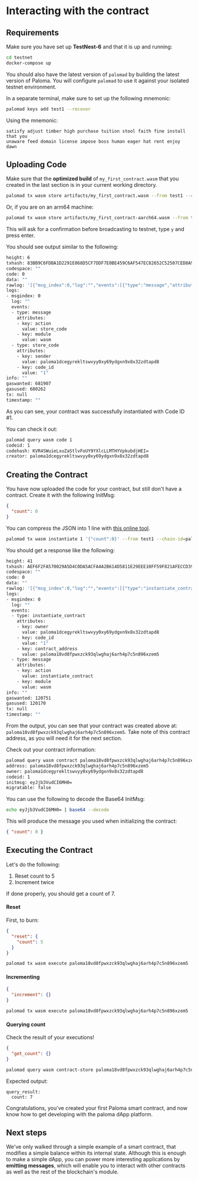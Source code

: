 # Interacting with the contract

## Requirements

Make sure you have set up **TestNest-6** and that it is up and running:

```sh
cd testnet
docker-compose up
```

You should also have the latest version of `palomad` by building the latest 
version of Paloma. You will configure `palomad` to use it against your isolated 
testnet environment.

In a separate terminal, make sure to set up the following mnemonic:

```sh
palomad keys add test1 --recover
```

Using the mnemonic:

```
satisfy adjust timber high purchase tuition stool faith fine install that you 
unaware feed domain license impose boss human eager hat rent enjoy dawn
```

## Uploading Code

Make sure that the **optimized build** of `my_first_contract.wasm` that you created in 
the last section is in your current working directory.

```sh
palomad tx wasm store artifacts/my_first_contract.wasm --from test1 --chain-id=paloma-testnet-10 --gas=auto --fees=100000ugrain --broadcast-mode=block
```
Or, if you are on an arm64 machine:

```sh
palomad tx wasm store artifacts/my_first_contract-aarch64.wasm --from test1 --chain-id=paloma-testnet-10 --gas=auto --fees=100000ugrain --broadcast-mode=block
```

This will ask for a confirmation before broadcasting to testnet, type `y` and press enter.

You should see output similar to the following:

```sh
height: 6
txhash: 83BB9C6FDBA1D2291E068D5CF7DDF7E0BE459C6AF547EC82652C52507CED8A9F
codespace: ""
code: 0
data: ""
rawlog: '[{"msg_index":0,"log":"","events":[{"type":"message","attributes":[{"key":"action","value":"store_code"},{"key":"module","value":"wasm"}]},{"type":"store_code","attributes":[{"key":"sender","value":"paloma1dcegyrekltswvyy0xy69ydgxn9x8x32zdtapd8"},{"key":"code_id","value":"1"}]}]}]'
logs:
- msgindex: 0
  log: ""
  events:
  - type: message
    attributes:
    - key: action
      value: store_code
    - key: module
      value: wasm
  - type: store_code
    attributes:
    - key: sender
      value: paloma1dcegyrekltswvyy0xy69ydgxn9x8x32zdtapd8
    - key: code_id
      value: "1"
info: ""
gaswanted: 681907
gasused: 680262
tx: null
timestamp: ""
```

As you can see, your contract was successfully instantiated with Code ID #1.

You can check it out:

```sh
palomad query wasm code 1
codeid: 1
codehash: KVR4SWuieLxuZaStlvFoUY9YXlcLLMTHYVpkubdjHEI=
creator: paloma1dcegyrekltswvyy0xy69ydgxn9x8x32zdtapd8
```

## Creating the Contract

You have now uploaded the code for your contract, but still don't have a contract. 
Create it with the following InitMsg:

```json
{
  "count": 0
}
```

You can compress the JSON into 1 line with [this online tool](https://goonlinetools.com/json-minifier/).

```sh
palomad tx wasm instantiate 1 '{"count":0}' --from test1 --chain-id=paloma-testnet-10 --fees=10000ugrain --gas=auto --broadcast-mode=block
```

You should get a response like the following:

```sh
height: 41
txhash: AEF6F2FA570029A5D4C0DA5ACFA4A2B614D5811E29EEE10FF59F821AFECCD399
codespace: ""
code: 0
data: ""
rawlog: '[{"msg_index":0,"log":"","events":[{"type":"instantiate_contract","attributes":[{"key":"owner","value":"paloma1dcegyrekltswvyy0xy69ydgxn9x8x32zdtapd8"},{"key":"code_id","value":"1"},{"key":"contract_address","value":"paloma18vd8fpwxzck93qlwghaj6arh4p7c5n896xzem5"}]},{"type":"message","attributes":[{"key":"action","value":"instantiate_contract"},{"key":"module","value":"wasm"}]}]}]'
logs:
- msgindex: 0
  log: ""
  events:
  - type: instantiate_contract
    attributes:
    - key: owner
      value: paloma1dcegyrekltswvyy0xy69ydgxn9x8x32zdtapd8
    - key: code_id
      value: "1"
    - key: contract_address
      value: paloma18vd8fpwxzck93qlwghaj6arh4p7c5n896xzem5
  - type: message
    attributes:
    - key: action
      value: instantiate_contract
    - key: module
      value: wasm
info: ""
gaswanted: 120751
gasused: 120170
tx: null
timestamp: ""
```

From the output, you can see that your contract was created above at: 
`paloma18vd8fpwxzck93qlwghaj6arh4p7c5n896xzem5`. Take note of this contract address, 
as you will need it for the next section.

Check out your contract information:

```sh
palomad query wasm contract paloma18vd8fpwxzck93qlwghaj6arh4p7c5n896xzem5
address: paloma18vd8fpwxzck93qlwghaj6arh4p7c5n896xzem5
owner: paloma1dcegyrekltswvyy0xy69ydgxn9x8x32zdtapd8
codeid: 1
initmsg: eyJjb3VudCI6MH0=
migratable: false
```

You can use the following to decode the Base64 InitMsg:

```sh
echo eyJjb3VudCI6MH0= | base64 --decode
```

This will produce the message you used when initializing the contract:

```json
{ "count": 0 }
```

## Executing the Contract

Let's do the following:

1. Reset count to 5
2. Increment twice

If done properly, you should get a count of 7.

#### Reset

First, to burn:

```json
{
  "reset": {
    "count": 5
  }
}
```

```sh
palomad tx wasm execute paloma18vd8fpwxzck93qlwghaj6arh4p7c5n896xzem5 '{"reset":{"count":5}}' --from test1 --chain-id=paloma-testnet-10 --fees=1000000ugrain --gas=auto --broadcast-mode=block
```

#### Incrementing

```json
{
  "increment": {}
}
```

```sh
palomad tx wasm execute paloma18vd8fpwxzck93qlwghaj6arh4p7c5n896xzem5 '{"increment":{}}' --from test1 --chain-id=paloma-testnet-10 --gas=auto --fees=1000000ugrain --broadcast-mode=block
```

#### Querying count

Check the result of your executions!

```json
{
  "get_count": {}
}
```

```sh
palomad query wasm contract-store paloma18vd8fpwxzck93qlwghaj6arh4p7c5n896xzem5 '{"get_count":{}}'
```

Expected output:

```
query_result:
  count: 7
```

Congratulations, you've created your first Paloma smart contract, and now know how 
to get developing with the paloma dApp platform.

## Next steps

We've only walked through a simple example of a smart contract, that 
modifies a simple balance within its internal state. Although this is 
enough to make a simple dApp, you can power more interesting applications 
by **emitting messages**, which will enable you to interact with other 
contracts as well as the rest of the blockchain's module.
